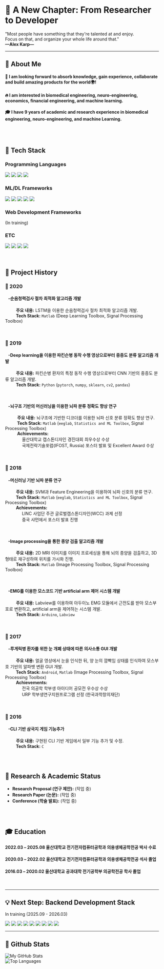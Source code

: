 # 🚀 A New Chapter: From Researcher to Developer

  "Most people have something that they're talented at and enjoy.  
  Focus on that, and organize your whole life around that."  
  **—Alex Karp—**  
  
  


---

<div>
  
  ## 👀 About Me
  
  #### :raising_hand: I am looking forward to absorb knowledge, gain experience, collaborate and build amazing products for the world🌍! 
  #### :fire: I am interested in biomedical engineering, neuro-engineering, economics, financial engineering, and machine learning.
  #### :mortar_board: I have 9 years of academic and research experience in biomedical engineering, neuro-engineering, and machine Learning.
  <br/>
  <br/>

  
  ## 🧱 Tech Stack
  
  ### Programming Languages
  <img src="https://img.shields.io/badge/Python-3776AB?style=flat-square&logo=Python&logoColor=white"/>
  <img src="https://img.shields.io/badge/MATLAB-0076A8?style=flat-square&logo=Matlab&logoColor=white"/>
  <img src="https://img.shields.io/badge/C-A8B9CC?style=flat-square&logo=c&logoColor=white"/>
  <img src="https://img.shields.io/badge/Java-007396?style=flat-square&logo=java&logoColor=white"/>
  <br/>
  
  ### ML/DL Frameworks
  <img src="https://img.shields.io/badge/PyTorch-EE4C2C?style=flat-square&logo=pytorch&logoColor=white"/>
  <img src="https://img.shields.io/badge/TensorFlow-FF6F00?style=flat-square&logo=TensorFlow&logoColor=white"/>
  <img src="https://img.shields.io/badge/scikit--learn-F7931E?style=flat-square&logo=scikit-learn&logoColor=white"/>
  <img src="https://img.shields.io/badge/Deep%20Learning%20Toolbox-0076A8?style=flat-square&logo=mathworks&logoColor=white"/>
  <img src="https://img.shields.io/badge/Statistics%20and%20ML%20Toolbox-0076A8?style=flat-square&logo=mathworks&logoColor=white"/>
  <br/>

  ### Web Development Frameworks
  (In training)
  <br/>

  ### ETC
  <img src="https://img.shields.io/badge/Arduino-00979D?style=flat-square&logo=arduino&logoColor=white"/>
  <img src="https://img.shields.io/badge/Android%20Studio-3DDC84?style=flat-square&logo=android-studio&logoColor=white"/>
  <img src="https://img.shields.io/badge/LabView-000000?style=flat-square&logo=national-instruments&logoColor=yellow"/>
  <img src="https://img.shields.io/badge/AVR-00599C?style=flat-square&logo=microchip&logoColor=white"/>
  <br/>
  <br/>
  <br/>


  ## 📜 Project History
  
  ### 📅 2020
  #### &nbsp;&nbsp;&nbsp;**-순음청력검사 절차 최적화 알고리즘 개발**  
  &nbsp;&nbsp;&nbsp;&nbsp;&nbsp;&nbsp;&nbsp;&nbsp;&nbsp;**주요 내용:** LSTM을 이용한 순음청력검사 절차 최적화 알고리즘 개발.  
  &nbsp;&nbsp;&nbsp;&nbsp;&nbsp;&nbsp;&nbsp;&nbsp;&nbsp;**Tech Stack:** `Matlab` (Deep Learning Toolbox, Signal Processing Toolbox)
  
  <br/>
  
  ### 📅 2019
  #### &nbsp;&nbsp;&nbsp;**-Deep learning을 이용한 파킨슨병 동작 수행 영상으로부터 중증도 분류 알고리즘 개발**  
  &nbsp;&nbsp;&nbsp;&nbsp;&nbsp;&nbsp;&nbsp;&nbsp;&nbsp;**주요 내용:** 파킨슨병 환자의 특정 동작 수행 영상으로부터 CNN 기반의 중증도 분류 알고리즘 개발.  
  &nbsp;&nbsp;&nbsp;&nbsp;&nbsp;&nbsp;&nbsp;&nbsp;&nbsp;**Tech Stack:** `Python` (`pytorch`, `numpy`, `sklearn`, `cv2`, `pandas`)
  
  <br/>
  
  #### &nbsp;&nbsp;&nbsp;**-뇌구조 기반의 머신러닝을 이용한 뇌파 분류 정확도 향상 연구**  
  &nbsp;&nbsp;&nbsp;&nbsp;&nbsp;&nbsp;&nbsp;&nbsp;&nbsp; **주요 내용:** 뇌구조에 기반한 디코더를 이용한 뇌파 신호 분류 정확도 향상 연구.  
  &nbsp;&nbsp;&nbsp;&nbsp;&nbsp;&nbsp;&nbsp;&nbsp;&nbsp; **Tech Stack:** `Matlab` (`eeglab`, `Statistics and ML Toolbox`, Signal Processing Toolbox)  
  &nbsp;&nbsp;&nbsp;&nbsp;&nbsp;&nbsp;&nbsp;&nbsp;&nbsp; **Achievements:**  
  &nbsp;&nbsp;&nbsp;&nbsp;&nbsp;&nbsp;&nbsp;&nbsp;&nbsp;&nbsp;&nbsp;&nbsp;&nbsp;&nbsp;울산대학교 캡스톤디자인 경진대회 최우수상 수상  
  &nbsp;&nbsp;&nbsp;&nbsp;&nbsp;&nbsp;&nbsp;&nbsp;&nbsp;&nbsp;&nbsp;&nbsp;&nbsp;&nbsp;국제전략기술포럼(IFOST, Russia) 포스터 발표 및 Excellent Award 수상  
  
  <br/>
  
  ### 📅 2018
  #### &nbsp;&nbsp;&nbsp;**-머신러닝 기반 뇌파 분류 연구**  
  &nbsp;&nbsp;&nbsp;&nbsp;&nbsp;&nbsp;&nbsp;&nbsp;&nbsp;**주요 내용:** SVM과 Feature Engineering을 이용하여 뇌파 신호의 분류 연구.  
  &nbsp;&nbsp;&nbsp;&nbsp;&nbsp;&nbsp;&nbsp;&nbsp;&nbsp;**Tech Stack:** `Matlab` (`eeglab`, `Statistics and ML Toolbox`, Signal Processing Toolbox)  
  &nbsp;&nbsp;&nbsp;&nbsp;&nbsp;&nbsp;&nbsp;&nbsp;&nbsp;**Achievements:**  
  &nbsp;&nbsp;&nbsp;&nbsp;&nbsp;&nbsp;&nbsp;&nbsp;&nbsp;&nbsp;&nbsp;&nbsp;&nbsp;&nbsp;LINC 사업단 주관 글로벌캡스톤디자인(WCC) 과제 선정  
  &nbsp;&nbsp;&nbsp;&nbsp;&nbsp;&nbsp;&nbsp;&nbsp;&nbsp;&nbsp;&nbsp;&nbsp;&nbsp;&nbsp;중국 샤먼에서 포스터 발표 진행
  
  <br/>
  
  #### &nbsp;&nbsp;&nbsp;**-Image processing을 통한 종양 검출 알고리즘 개발**  
  &nbsp;&nbsp;&nbsp;&nbsp;&nbsp;&nbsp;&nbsp;&nbsp;&nbsp;**주요 내용:** 2D MRI 이미지를 이미지 프로세싱을 통해 뇌의 종양을 검출하고, 3D형태로 재구성하여 위치를 가시화 진행.  
  &nbsp;&nbsp;&nbsp;&nbsp;&nbsp;&nbsp;&nbsp;&nbsp;&nbsp;**Tech Stack:** `Matlab` (Image Processing Toolbox, Signal Processing Toolbox)
  
  <br/>
  
  #### &nbsp;&nbsp;&nbsp;**-EMG를 이용한 모스코드 기반 artificial arm 제어 시스템 개발**  
  &nbsp;&nbsp;&nbsp;&nbsp;&nbsp;&nbsp;&nbsp;&nbsp;&nbsp;**주요 내용:** Labview를 이용하여 아두이노 EMG 모듈에서 근전도를 받아 모스부호로 변환하고, artificial arm을 제어하는 시스템 개발.  
  &nbsp;&nbsp;&nbsp;&nbsp;&nbsp;&nbsp;&nbsp;&nbsp;&nbsp;**Tech Stack:** `Arduino`, `Labview`  
  
  <br/>
  
  ### 📅 2017
  #### &nbsp;&nbsp;&nbsp;**-루게릭병 환자를 위한 눈 개폐 상태에 따른 의사소통 GUI 개발**  
  &nbsp;&nbsp;&nbsp;&nbsp;&nbsp;&nbsp;&nbsp;&nbsp;&nbsp;**주요 내용:** 얼굴 영상에서 눈을 인식한 뒤, 양 눈의 깜빡임 상태를 인식하여 모스부호 기반의 알파벳 변환 GUI 개발.  
  &nbsp;&nbsp;&nbsp;&nbsp;&nbsp;&nbsp;&nbsp;&nbsp;&nbsp;**Tech Stack:** `Android`, `Matlab` (Image Processing Toolbox, Signal Processing Toolbox)  
  &nbsp;&nbsp;&nbsp;&nbsp;&nbsp;&nbsp;&nbsp;&nbsp;&nbsp;**Achievements:**  
  &nbsp;&nbsp;&nbsp;&nbsp;&nbsp;&nbsp;&nbsp;&nbsp;&nbsp;&nbsp;&nbsp;&nbsp;&nbsp;&nbsp;전국 의공학 학부생 아이디어 공모전 우수상 수상  
  &nbsp;&nbsp;&nbsp;&nbsp;&nbsp;&nbsp;&nbsp;&nbsp;&nbsp;&nbsp;&nbsp;&nbsp;&nbsp;&nbsp;URP 학부생연구지원프로그램 선정 (한국과학창의재단)
  
  <br/>
  
  ### 📅 2016
  #### &nbsp;&nbsp;&nbsp;**-CLI 기반 삼국지 게임 기능추가**  
  &nbsp;&nbsp;&nbsp;&nbsp;&nbsp;&nbsp;&nbsp;&nbsp;&nbsp;**주요 내용:** 구현된 CLI 기반 게임에서 일부 기능 추가 및 수정.  
  &nbsp;&nbsp;&nbsp;&nbsp;&nbsp;&nbsp;&nbsp;&nbsp;&nbsp;**Tech Stack:** `C`
  
  <br/>
  <br/>
  
  ## 📝 Research & Academic Status
  -   **Research Proposal (연구 제안):** (작업 중)
  -   **Research Paper (논문):** (작업 중)
  -   **Conference (학술 발표):** (작업 중)
    
  <br/>
  <br/>
  
  ## 🎓 Education
  #### 2022.03 – 2025.08 울산대학교 전기전자컴퓨터공학과 의용생체공학전공 박사 수료
  #### 2020.03 – 2022.02 울산대학교 전기전자컴퓨터공학과 의용생체공학전공 석사 졸업
  #### 2016.03 – 2020.02 울산대학교 공과대학 전기공학부 의공학전공 학사 졸업

  
  <br/>
  <hr>

  ## 💡 Next Step: Backend Development Stack
  
  In training (2025.09 - 2026.03)

  <img src="https://img.shields.io/badge/Linux-FCC624?style=flat-square&logo=linux&logoColor=black"/>
  <img src="https://img.shields.io/badge/Git-F05032?style=flat-square&logo=git&logoColor=white"/>
  <img src="https://img.shields.io/badge/Flask-000000?style=flat-square&logo=Flask&logoColor=white"/>
  <img src="https://img.shields.io/badge/FastAPI-009688?style=flat-square&logo=fastapi&logoColor=white"/>
  <img src="https://img.shields.io/badge/Django-092E20?style=flat-square&logo=Django&logoColor=white"/>
  <img src="https://img.shields.io/badge/Amazon%20AWS%20(Learning)-232F3E?style=flat-square&logo=amazonaws&logoColor=white"/>
  <img src="https://img.shields.io/badge/HTML5-E34F26?style=flat-square&logo=html5&logoColor=white"/>
  <img src="https://img.shields.io/badge/CSS3-1572B6?style=flat-square&logo=css3&logoColor=white"/>
  <img src="https://img.shields.io/badge/JavaScript-F7DF1E?style=flat-square&logo=javascript&logoColor=black"/>
  <br/>
  
  <hr>

  ## 🤔 Github Stats
  <img src="https://github-readme-stats.vercel.app/api?username=dskim6797&show_icons=true&theme=buefy" alt="My GitHub Stats"/>
  <br/>
  <img src="https://github-readme-stats.vercel.app/api/top-langs/?username=dskim6797&layout=compact&theme=buefy" alt="Top Languages"/>
  <br/>

</div>
